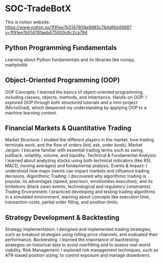 # SOC-TradeBotX
This is notion website: https://www.notion.so/1f91ee7b5147808e9985c784df6d4998?v=1f91ee7b514781aeb475000c6c2ca794

## Python Programming Fundamentals
Learning about Python fundamentals and its libraries like numpy, mathplotlib

## Object-Oriented Programming (OOP)
OOP Concepts: I learned the basics of object-oriented programming, including classes, objects, methods, and inheritance.
Hands-on OOP: I explored OOP through both structured tutorials and a mini-project (MicroGrad), which deepened my understanding by applying OOP to a machine learning context.

## Financial Markets & Quantitative Trading
Market Structure: I studied the different players in the market, how trading terminals work, and the flow of orders (bid, ask, order book).
Market Jargon: I became familiar with essential trading terms such as swing, pullback, volatility, volume, and liquidity.
Technical & Fundamental Analysis: I learned about analyzing stocks using both technical indicators (like RSI, MACD, moving averages) and fundamental analysis.
Events & Impact: I understood how major events can impact markets and influence trading decisions.
Algorithmic Trading: I discovered why algorithmic trading is popular, its advantages (speed, precision, emotionless execution), and its limitations (black swan events, technological and regulatory constraints).
Trading Environment: I practiced developing and testing trading algorithms in a simulated environment, learning about concepts like execution time, transaction costs, partial order filling, and position limits.

## Strategy Development & Backtesting
Strategy Implementation: I designed and implemented trading strategies, such as breakout strategies using rolling price channels, and evaluated their performance.
Backtesting: I learned the importance of backtesting strategies on historical data to avoid overfitting and to assess real-world viability.
Risk Management: I explored risk management techniques, such as ATR-based position sizing, to control exposure and manage drawdowns.
